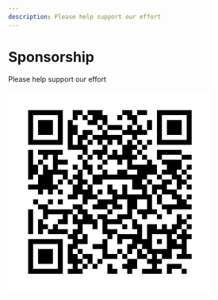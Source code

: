 ```yaml
---
description: Please help support our effort
---
```


# Sponsorship

Please help support our effort

![qpe9x4emqsmcmpy2h6usf40rarahganghspdw2znq9](.gitbook/assets/7194494fd7b980ddc2b4.png)
